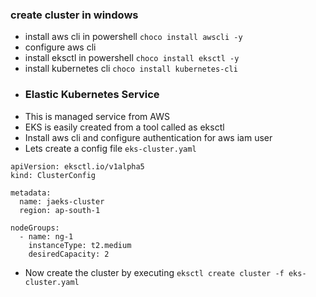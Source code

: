 ### create cluster in windows
* install aws cli  in powershell `choco install awscli -y`
* configure aws cli
* install eksctl in powershell `choco install eksctl -y`
* install kubernetes cli `choco install kubernetes-cli`
* ### Elastic Kubernetes Service
* This is managed service from AWS
* EKS is easily created from a tool called as eksctl
* Install aws cli and configure authentication for aws iam user
* Lets create a config file `eks-cluster.yaml`
```
apiVersion: eksctl.io/v1alpha5
kind: ClusterConfig

metadata:
  name: jaeks-cluster
  region: ap-south-1

nodeGroups:
  - name: ng-1
    instanceType: t2.medium
    desiredCapacity: 2
```
* Now create the cluster by executing `eksctl create cluster -f eks-cluster.yaml`
 